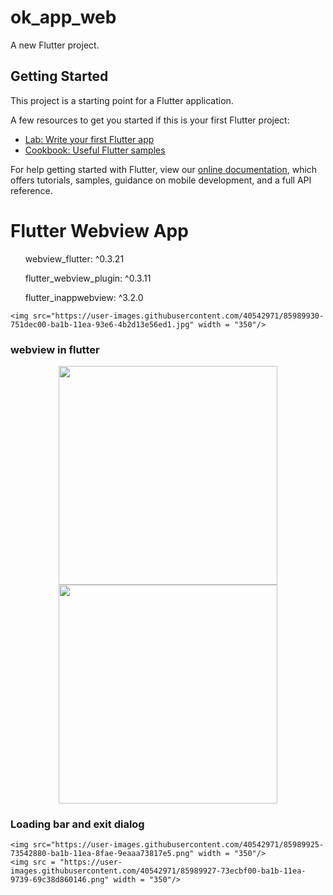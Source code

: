 # ok_app_web

A new Flutter project.

## Getting Started

This project is a starting point for a Flutter application.

A few resources to get you started if this is your first Flutter project:

- [Lab: Write your first Flutter app](https://flutter.dev/docs/get-started/codelab)
- [Cookbook: Useful Flutter samples](https://flutter.dev/docs/cookbook)

For help getting started with Flutter, view our
[online documentation](https://flutter.dev/docs), which offers tutorials,
samples, guidance on mobile development, and a full API reference.
<h1> Flutter Webview App</h1>
  <ul>  webview_flutter: ^0.3.21</ul>
 <ul> flutter_webview_plugin: ^0.3.11</ul>
 <ul> flutter_inappwebview: ^3.2.0</ul>
 
 <p align="center">
  
    <img src="https://user-images.githubusercontent.com/40542971/85989930-751dec00-ba1b-11ea-93e6-4b2d13e56ed1.jpg" width = "350"/>
  </p>
  <h3>webview in flutter</h3>
  <p align="center">
    <img src  = "https://user-images.githubusercontent.com/40542971/85989921-7222fb80-ba1b-11ea-8ce8-7d1c0651b213.png" width = "350"/>
    <img src="https://user-images.githubusercontent.com/40542971/85989928-74855580-ba1b-11ea-8605-28b924f562bb.png" width = "350"/>
  </p>
  <h3>Loading bar and exit dialog</h3>
  <p align="center">
  
    <img src="https://user-images.githubusercontent.com/40542971/85989925-73542880-ba1b-11ea-8fae-9eaaa73817e5.png" width = "350"/>
    <img src = "https://user-images.githubusercontent.com/40542971/85989927-73ecbf00-ba1b-11ea-9739-69c38d860146.png" width = "350"/>
    
  </p>
